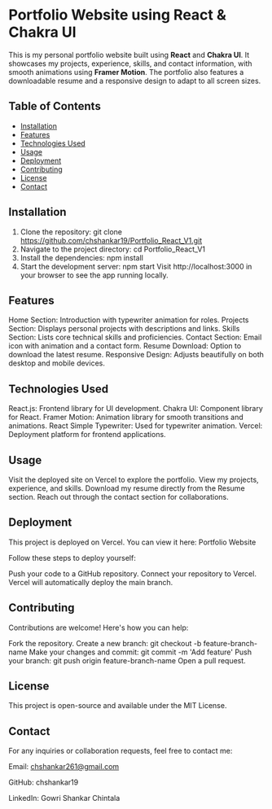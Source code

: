 # Portfolio Website using React & Chakra UI

This is my personal portfolio website built using **React** and **Chakra UI**. It showcases my projects, experience, skills, and contact information, with smooth animations using **Framer Motion**. The portfolio also features a downloadable resume and a responsive design to adapt to all screen sizes.

## Table of Contents
- [Installation](#Installation)
- [Features](#Features)
- [Technologies Used](#Technologies-used)
- [Usage](#Usage)
- [Deployment](#Deployment)
- [Contributing](#Contributing)
- [License](#License)
- [Contact](#Contact)

## Installation

1. Clone the repository:
   git clone https://github.com/chshankar19/Portfolio_React_V1.git
2. Navigate to the project directory:
     cd Portfolio_React_V1
4. Install the dependencies:
    npm install
5. Start the development server:
     npm start
     Visit http://localhost:3000 in your browser to see the app running locally.
   
## Features
Home Section: Introduction with typewriter animation for roles.
Projects Section: Displays personal projects with descriptions and links.
Skills Section: Lists core technical skills and proficiencies.
Contact Section: Email icon with animation and a contact form.
Resume Download: Option to download the latest resume.
Responsive Design: Adjusts beautifully on both desktop and mobile devices.

## Technologies Used
React.js: Frontend library for UI development.
Chakra UI: Component library for React.
Framer Motion: Animation library for smooth transitions and animations.
React Simple Typewriter: Used for typewriter animation.
Vercel: Deployment platform for frontend applications.

## Usage
Visit the deployed site on Vercel to explore the portfolio.
View my projects, experience, and skills.
Download my resume directly from the Resume section.
Reach out through the contact section for collaborations.


## Deployment
This project is deployed on Vercel. You can view it here: Portfolio Website

Follow these steps to deploy yourself:

Push your code to a GitHub repository.
Connect your repository to Vercel.
Vercel will automatically deploy the main branch.

## Contributing
Contributions are welcome! Here's how you can help:

Fork the repository.
Create a new branch: git checkout -b feature-branch-name
Make your changes and commit: git commit -m 'Add feature'
Push your branch: git push origin feature-branch-name
Open a pull request.

## License
This project is open-source and available under the MIT License.

## Contact
For any inquiries or collaboration requests, feel free to contact me:

Email: chshankar261@gmail.com

GitHub: chshankar19

LinkedIn: Gowri Shankar Chintala

